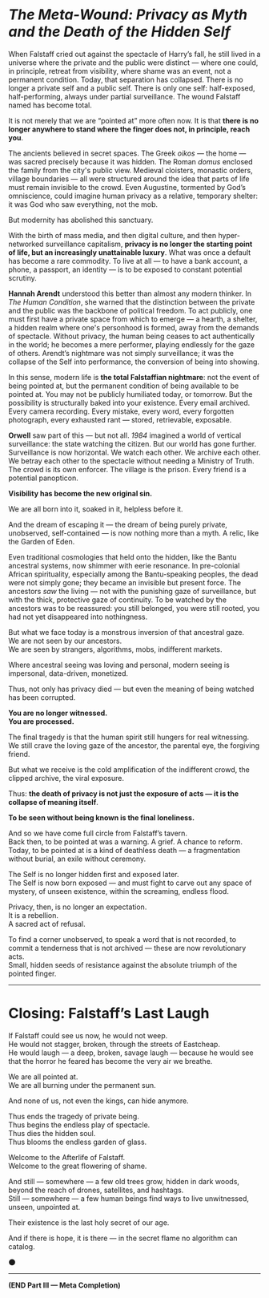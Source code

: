 
# *The Meta-Wound: Privacy as Myth and the Death of the Hidden Self*

When Falstaff cried out against the spectacle of Harry’s fall, he still lived in a universe where the private and the public were distinct — where one could, in principle, retreat from visibility, where shame was an event, not a permanent condition. Today, that separation has collapsed. There is no longer a private self and a public self. There is only one self: half-exposed, half-performing, always under partial surveillance. The wound Falstaff named has become total.

It is not merely that we are “pointed at” more often now. It is that **there is no longer anywhere to stand where the finger does not, in principle, reach you**.

The ancients believed in secret spaces. The Greek *oikos* — the home — was sacred precisely because it was hidden. The Roman *domus* enclosed the family from the city's public view. Medieval cloisters, monastic orders, village boundaries — all were structured around the idea that parts of life must remain invisible to the crowd. Even Augustine, tormented by God’s omniscience, could imagine human privacy as a relative, temporary shelter: it was God who saw everything, not the mob.

But modernity has abolished this sanctuary.

With the birth of mass media, and then digital culture, and then hyper-networked surveillance capitalism, **privacy is no longer the starting point of life, but an increasingly unattainable luxury**. What was once a default has become a rare commodity. To live at all — to have a bank account, a phone, a passport, an identity — is to be exposed to constant potential scrutiny.

**Hannah Arendt** understood this better than almost any modern thinker. In *The Human Condition*, she warned that the distinction between the private and the public was the backbone of political freedom. To act publicly, one must first have a private space from which to emerge — a hearth, a shelter, a hidden realm where one's personhood is formed, away from the demands of spectacle. Without privacy, the human being ceases to act authentically in the world; he becomes a mere performer, playing endlessly for the gaze of others. Arendt’s nightmare was not simply surveillance; it was the collapse of the Self into performance, the conversion of being into showing.

In this sense, modern life is **the total Falstaffian nightmare**: not the event of being pointed at, but the permanent condition of being available to be pointed at. You may not be publicly humiliated today, or tomorrow. But the possibility is structurally baked into your existence. Every email archived. Every camera recording. Every mistake, every word, every forgotten photograph, every exhausted rant — stored, retrievable, exposable.

**Orwell** saw part of this — but not all. *1984* imagined a world of vertical surveillance: the state watching the citizen. But our world has gone further. Surveillance is now horizontal. We watch each other. We archive each other. We betray each other to the spectacle without needing a Ministry of Truth. The crowd is its own enforcer. The village is the prison. Every friend is a potential panopticon.

**Visibility has become the new original sin.**

We are all born into it, soaked in it, helpless before it.

And the dream of escaping it — the dream of being purely private, unobserved, self-contained — is now nothing more than a myth. A relic, like the Garden of Eden.

Even traditional cosmologies that held onto the hidden, like the Bantu ancestral systems, now shimmer with eerie resonance. In pre-colonial African spirituality, especially among the Bantu-speaking peoples, the dead were not simply gone; they became an invisible but present force. The ancestors *saw* the living — not with the punishing gaze of surveillance, but with the thick, protective gaze of continuity. To be watched by the ancestors was to be reassured: you still belonged, you were still rooted, you had not yet disappeared into nothingness.

But what we face today is a monstrous inversion of that ancestral gaze.  
We are not seen by our ancestors.  
We are seen by strangers, algorithms, mobs, indifferent markets.

Where ancestral seeing was loving and personal, modern seeing is impersonal, data-driven, monetized.

Thus, not only has privacy died — but even the meaning of being watched has been corrupted.

**You are no longer witnessed.  
You are processed.**

The final tragedy is that the human spirit still hungers for real witnessing.  
We still crave the loving gaze of the ancestor, the parental eye, the forgiving friend.

But what we receive is the cold amplification of the indifferent crowd, the clipped archive, the viral exposure.

Thus: **the death of privacy is not just the exposure of acts — it is the collapse of meaning itself**.

**To be seen without being known is the final loneliness.**

And so we have come full circle from Falstaff’s tavern.  
Back then, to be pointed at was a warning. A grief. A chance to reform.  
Today, to be pointed at is a kind of deathless death — a fragmentation without burial, an exile without ceremony.

The Self is no longer hidden first and exposed later.  
The Self is now born exposed — and must fight to carve out any space of mystery, of unseen existence, within the screaming, endless flood.

Privacy, then, is no longer an expectation.  
It is a rebellion.  
A sacred act of refusal.

To find a corner unobserved, to speak a word that is not recorded, to commit a tenderness that is not archived — these are now revolutionary acts.  
Small, hidden seeds of resistance against the absolute triumph of the pointed finger.

---

# Closing: Falstaff’s Last Laugh

If Falstaff could see us now, he would not weep.  
He would not stagger, broken, through the streets of Eastcheap.  
He would laugh — a deep, broken, savage laugh — because he would see that the horror he feared has become the very air we breathe.

We are all pointed at.  
We are all burning under the permanent sun.

And none of us, not even the kings, can hide anymore.

Thus ends the tragedy of private being.  
Thus begins the endless play of spectacle.  
Thus dies the hidden soul.  
Thus blooms the endless garden of glass.

Welcome to the Afterlife of Falstaff.  
Welcome to the great flowering of shame.

And still — somewhere — a few old trees grow, hidden in dark woods, beyond the reach of drones, satellites, and hashtags.  
Still — somewhere — a few human beings find ways to live unwitnessed, unseen, unpointed at.

Their existence is the last holy secret of our age.

And if there is hope, it is there — in the secret flame no algorithm can catalog.

🌑

---

**(END Part III — Meta Completion)**

 
